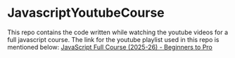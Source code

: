 # JavascriptYoutubeCourse
This repo contains the code written while watching the youtube videos for a full javascript course. The link for the youtube playlist used in this repo is mentioned below:
[JavaScript Full Course (2025-26) - Beginners to Pro](https://youtube.com/playlist?list=PLGjplNEQ1it_oTvuLRNqXfz_v_0pq6unW&si=Q9MqJLwodmh8AxTf)
